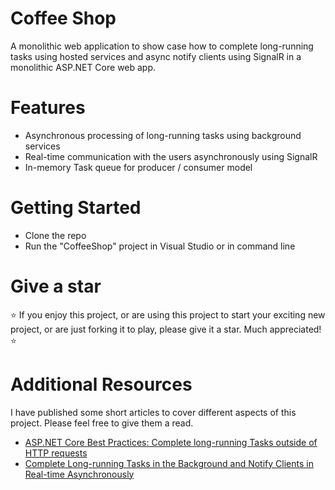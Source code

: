 # Coffee Shop
A monolithic web application to show case how to complete long-running tasks using hosted services and async notify clients using SignalR in a monolithic ASP.NET Core web app.

# Features
* Asynchronous processing of long-running tasks using background services
* Real-time communication with the users asynchronously using SignalR
* In-memory Task queue for producer / consumer model

# Getting Started
* Clone the repo
* Run the "CoffeeShop" project in Visual Studio or in command line

# Give a star
:star: If you enjoy this project, or are using this project to start your exciting new project, or are just forking it to play, please give it a star. Much appreciated! :star: 

# Additional Resources
I have published some short articles to cover different aspects of this project. Please feel free to give them a read.

* [ASP.NET Core Best Practices: Complete long-running Tasks outside of HTTP requests](https://shawn-shi.medium.com/asp-net-core-best-practices-complete-long-running-tasks-outside-of-http-requests-2750d8781b9b)
* [Complete Long-running Tasks in the Background and Notify Clients in Real-time Asynchronously](https://medium.com/@shawn-shi/complete-long-running-tasks-in-the-background-and-notify-clients-in-real-time-asynchronously-19849f06279e)
